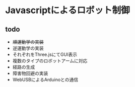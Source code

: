 # Javascriptによるロボット制御
## todo
+ ~~順運動学の実装~~
+ 逆運動学の実装
+ それぞれをThree.jsにてGUI表示
+ 複数のタイプのロボットアームに対応
+ 経路の生成
+ 障害物回避の実装
+ WebUSBによるArduinoとの通信
